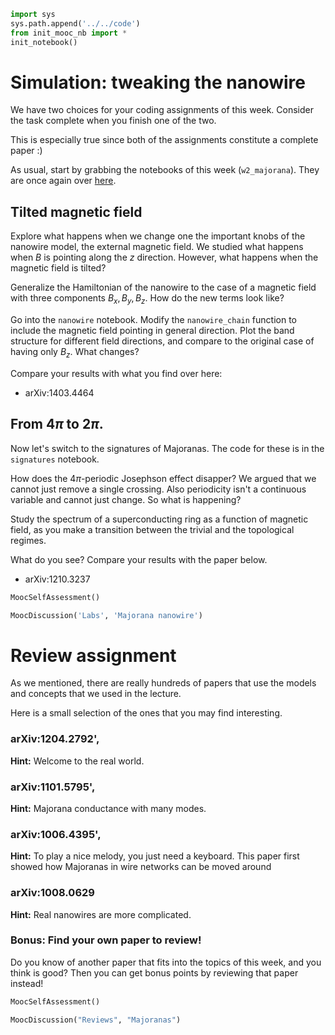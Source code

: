 ```python
import sys
sys.path.append('../../code')
from init_mooc_nb import *
init_notebook()
```

# Simulation: tweaking the nanowire

We have two choices for your coding assignments of this week. Consider the task complete when you finish one of the two.

This is especially true since both of the assignments constitute a complete paper :)

As usual, start by grabbing the notebooks of this week (`w2_majorana`). They are once again over [here](http://tiny.cc/topocm_smc).

## Tilted magnetic field

Explore what happens when we change one the important knobs of the nanowire model, the external magnetic field. We studied what happens when $B$ is pointing along the $z$ direction. However, what happens when the magnetic field is tilted?

Generalize the Hamiltonian of the nanowire to the case of a magnetic field with three components $B_x, B_y, B_z$. How do the new terms look like?

Go into the `nanowire` notebook. Modify the `nanowire_chain` function to include the magnetic field pointing in general direction.
Plot the band structure for different field directions, and compare to the original case of having only $B_z$. What changes?

Compare your results with what you find over here:

* arXiv:1403.4464

## From $4\pi$ to $2\pi$.

Now let's switch to the signatures of Majoranas. The code for these is in the `signatures` notebook.

How does the $4\pi$-periodic Josephson effect disapper? We argued that we cannot just remove a single crossing. Also periodicity isn't a continuous variable and cannot just change. So what is happening?

Study the spectrum of a superconducting ring as a function of magnetic field, as you make a transition between the trivial and the topological regimes.

What do you see? Compare your results with the paper below.

* arXiv:1210.3237

```python
MoocSelfAssessment()
```


```python
MoocDiscussion('Labs', 'Majorana nanowire')
```

# Review assignment

As we mentioned, there are really hundreds of papers that use the models and concepts that we used in the lecture.

Here is a small selection of the ones that you may find interesting.

### arXiv:1204.2792',

**Hint:** Welcome to the real world.

### arXiv:1101.5795',

**Hint:** Majorana conductance with many modes.

### arXiv:1006.4395',

**Hint:** To play a nice melody, you just need a keyboard.
This paper first showed how Majoranas in wire networks can be moved around

### arXiv:1008.0629

**Hint:** Real nanowires are more complicated.


### Bonus: Find your own paper to review!

Do you know of another paper that fits into the topics of this week, and you think is good?
Then you can get bonus points by reviewing that paper instead!


```python
MoocSelfAssessment()
```


```python
MoocDiscussion("Reviews", "Majoranas")
```
